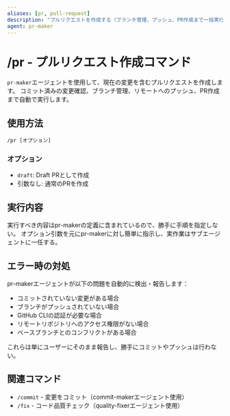 ```yaml
---
aliases: [pr, pull-request]
description: "プルリクエストを作成する（ブランチ管理、プッシュ、PR作成まで一括実行）"
agent: pr-maker
---
```


# /pr - プルリクエスト作成コマンド

`pr-maker`エージェントを使用して、現在の変更を含むプルリクエストを作成します。
コミット済みの変更確認、ブランチ管理、リモートへのプッシュ、PR作成まで自動で実行します。

## 使用方法

```
/pr [オプション]
```

### オプション
- `draft`: Draft PRとして作成
- 引数なし: 通常のPRを作成

## 実行内容

実行すべき内容はpr-makerの定義に含まれているので、勝手に手順を指定しない。
オプション引数を元にpr-makerに対し簡単に指示し、実作業はサブエージェントに一任する。

## エラー時の対処

pr-makerエージェントが以下の問題を自動的に検出・報告します：

- コミットされていない変更がある場合
- ブランチがプッシュされていない場合
- GitHub CLIの認証が必要な場合
- リモートリポジトリへのアクセス権限がない場合
- ベースブランチとのコンフリクトがある場合

これらは単にユーザーにそのまま報告し、勝手にコミットやプッシュは行わない。

## 関連コマンド

- `/commit` - 変更をコミット（commit-makerエージェント使用）
- `/fix` - コード品質チェック（quality-fixerエージェント使用）
